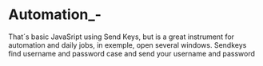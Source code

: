 # Automation_-
That´s basic JavaSript using Send Keys, but is a great instrument for automation and daily jobs, in exemple, open several windows.
Sendkeys find username and password case and send your username and password
